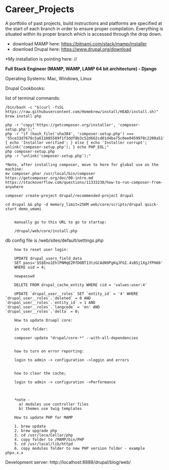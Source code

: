 # Career_Projects
A portfolio of past projects, build instructions and platforms are specified at the start of each branch in order to ensure proper compilation.  Everything is situated within its proper branch which is accessed through the drop down.   

* download MAMP here: https://bitnami.com/stack/mamp/installer
* download Drupal here: https://www.drupal.org/download

*My installation is pointing here: //

<b>Full Stack Engineer (MAMP, WAMP, LAMP 64 bit architecture) - Django</b>

Operating Systems:
Mac, Windows, Linux

Drupal Cookbooks: 


list of terminal commands:

    /bin/bash -c "$(curl -fsSL https://raw.githubusercontent.com/Homebrew/install/HEAD/install.sh)"
    brew install php
  
    php -r "copy('https://getcomposer.org/installer', 'composer-setup.php');"
    php -r "if (hash_file('sha384', 'composer-setup.php') === '55ce33d7678c5a611085589f1f3ddf8b3c52d662cd01d4ba75c0ee0459970c2200a51f492d557530c71c15d8dba01eae') { echo 'Installer verified'; } else { echo 'Installer corrupt'; unlink('composer-setup.php'); } echo PHP_EOL;"
    php composer-setup.php
    php -r "unlink('composer-setup.php');"

    *Note, after installing composer, move to here for global use on the machine: 
    mv composer.phar /usr/local/bin/composer
    https://getcomposer.org/doc/00-intro.md
    https://stackoverflow.com/questions/11333230/how-to-run-composer-from-anywhere

    composer create-project drupal/recommended-project drupal 

    cd drupal && php -d memory_limit=256M web/core/scripts/drupal quick-start demo_umami


        manually go to this URL to go to startup:
        
        /drupal/web/core/install.php

db config file is /web/sites/default/settings.php

        how to reset user login:

        UPDATE drupal_users_field_data 
        SET pass='$S$Eno1EhlPNMqE2RfDOBT13tzGCAdN9PgKqJFGI.4sBSj1XgJfPH68' 
        WHERE uid = 4;

        newpasswd

        DELETE FROM drupal_cache_entity WHERE cid = 'values:user:4' 

        UPDATE `drupal_user__roles` SET `entity_id` = '4' WHERE `drupal_user__roles`.`deleted` = 0 AND `drupal_user__roles`.`entity_id` = 1 AND `drupal_user__roles`.`langcode` = 'en' AND `drupal_user__roles`.`delta` = 0; 

        How to update Druapl core:

        in root folder:

        composer update "drupal/core-*" --with-all-dependencies


        how to turn on error reporting:
        
        login to admin -> configuration ->loggin and errors
        
        
        how to clear the cache;
        
        login to admin -> configuration ->Performance
        
        
        
        *note - 
          a) modules use controller files
          b) themes use twig templates
        
        How to update PHP for MAMP
        
        1. brew update 
        2. brew upgrade php 
        3. cd /usr/loca/Cellar/php 
        4. copy folder to /MAMP/bin/PHP
        5. cd /usr/local/lib/httpd
        6. copy modules folder to new PHP version folder - example phpx.x.x
        

Development server:
http://localhost:8888/drupal/blog/web/
